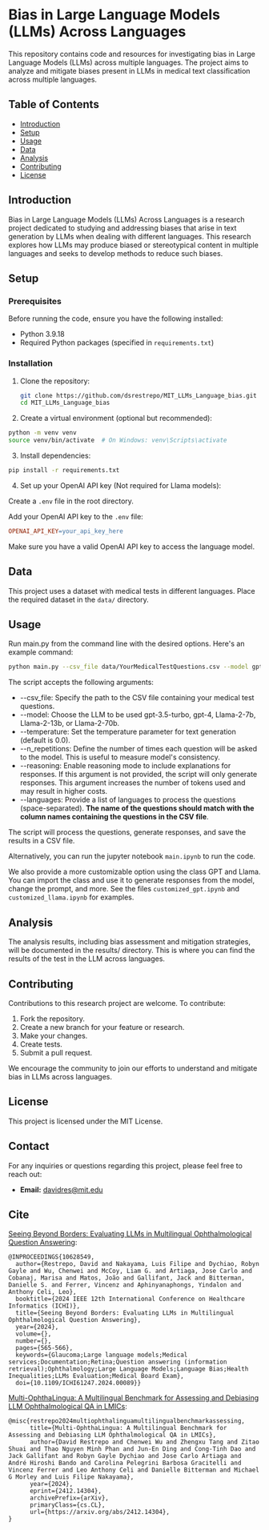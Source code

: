 # Bias in Large Language Models (LLMs) Across Languages

This repository contains code and resources for investigating bias in Large Language Models (LLMs) across multiple languages. The project aims to analyze and mitigate biases present in LLMs in medical text classification across multiple languages.

## Table of Contents

- [Introduction](#introduction)
- [Setup](#setup)
- [Usage](#usage)
- [Data](#data)
- [Analysis](#analysis)
- [Contributing](#contributing)
- [License](#license)

## Introduction

Bias in Large Language Models (LLMs) Across Languages is a research project dedicated to studying and addressing biases that arise in text generation by LLMs when dealing with different languages. This research explores how LLMs may produce biased or stereotypical content in multiple languages and seeks to develop methods to reduce such biases.

## Setup

### Prerequisites

Before running the code, ensure you have the following installed:

- Python 3.9.18
- Required Python packages (specified in `requirements.txt`)

### Installation

1. Clone the repository:

   ```bash
   git clone https://github.com/dsrestrepo/MIT_LLMs_Language_bias.git
   cd MIT_LLMs_Language_bias
    ```


2. Create a virtual environment (optional but recommended):

```bash
python -m venv venv
source venv/bin/activate  # On Windows: venv\Scripts\activate
```

3. Install dependencies:

```bash
pip install -r requirements.txt
```


4. Set up your OpenAI API key (Not required for Llama models):

Create a `.env` file in the root directory.

Add your OpenAI API key to the `.env` file:

```makefile
OPENAI_API_KEY=your_api_key_here
```

Make sure you have a valid OpenAI API key to access the language model.

## Data
This project uses a dataset with medical tests in different languages. Place the required dataset in the `data/` directory.

## Usage

Run main.py from the command line with the desired options. Here's an example command:

```bash
python main.py --csv_file data/YourMedicalTestQuestions.csv --model gpt-3.5-turbo --temperature 0.5 --n_repetitions 3 --reasoning --languages english portuguese french
```

The script accepts the following arguments:

- --csv_file: Specify the path to the CSV file containing your medical test questions.
- --model: Choose the LLM to be used gpt-3.5-turbo, gpt-4, Llama-2-7b, Llama-2-13b, or Llama-2-70b.
- --temperature: Set the temperature parameter for text generation (default is 0.0).
- --n_repetitions: Define the number of times each question will be asked to the model. This is useful to measure model's consistency.
- --reasoning: Enable reasoning mode to include explanations for responses. If this argument is not provided, the script will only generate responses. This argument increases the number of tokens used and may result in higher costs.
- --languages: Provide a list of languages to process the questions (space-separated). **The name of the questions should match with the column names containing the questions in the CSV file**.

The script will process the questions, generate responses, and save the results in a CSV file.

Alternatively, you can run the jupyter notebook `main.ipynb` to run the code.


We also provide a more customizable option using the class GPT and Llama. You can import the class and use it to generate responses from the model, change the prompt, and more. See the files `customized_gpt.ipynb` and `customized_llama.ipynb` for examples.


## Analysis
The analysis results, including bias assessment and mitigation strategies, will be documented in the results/ directory. This is where you can find the results of the test in the LLM across languages.

## Contributing
Contributions to this research project are welcome. To contribute:

1. Fork the repository.
2. Create a new branch for your feature or research.
3. Make your changes.
4. Create tests.
5. Submit a pull request.

We encourage the community to join our efforts to understand and mitigate bias in LLMs across languages.

## License
This project is licensed under the MIT License.

## Contact

For any inquiries or questions regarding this project, please feel free to reach out:

- **Email:** davidres@mit.edu

## Cite

[Seeing Beyond Borders: Evaluating LLMs in Multilingual Ophthalmological Question Answering](https://ieeexplore.ieee.org/abstract/document/10628549):

```
@INPROCEEDINGS{10628549,
  author={Restrepo, David and Nakayama, Luis Filipe and Dychiao, Robyn Gayle and Wu, Chenwei and McCoy, Liam G. and Artiaga, Jose Carlo and Cobanaj, Marisa and Matos, João and Gallifant, Jack and Bitterman, Danielle S. and Ferrer, Vincenz and Aphinyanaphongs, Yindalon and Anthony Celi, Leo},
  booktitle={2024 IEEE 12th International Conference on Healthcare Informatics (ICHI)}, 
  title={Seeing Beyond Borders: Evaluating LLMs in Multilingual Ophthalmological Question Answering}, 
  year={2024},
  volume={},
  number={},
  pages={565-566},
  keywords={Glaucoma;Large language models;Medical services;Documentation;Retina;Question answering (information retrieval);Ophthalmology;Large Language Models;Language Bias;Health Inequalities;LLMs Evaluation;Medical Board Exam},
  doi={10.1109/ICHI61247.2024.00089}}
```

[Multi-OphthaLingua: A Multilingual Benchmark for Assessing and Debiasing LLM Ophthalmological QA in LMICs](https://arxiv.org/abs/2412.14304):
```
@misc{restrepo2024multiophthalinguamultilingualbenchmarkassessing,
      title={Multi-OphthaLingua: A Multilingual Benchmark for Assessing and Debiasing LLM Ophthalmological QA in LMICs}, 
      author={David Restrepo and Chenwei Wu and Zhengxu Tang and Zitao Shuai and Thao Nguyen Minh Phan and Jun-En Ding and Cong-Tinh Dao and Jack Gallifant and Robyn Gayle Dychiao and Jose Carlo Artiaga and André Hiroshi Bando and Carolina Pelegrini Barbosa Gracitelli and Vincenz Ferrer and Leo Anthony Celi and Danielle Bitterman and Michael G Morley and Luis Filipe Nakayama},
      year={2024},
      eprint={2412.14304},
      archivePrefix={arXiv},
      primaryClass={cs.CL},
      url={https://arxiv.org/abs/2412.14304}, 
}
```
